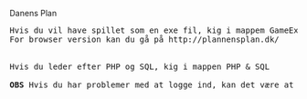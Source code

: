 Danens Plan

<pre>
Hvis du vil have spillet som en exe fil, kig i mappem GameExe
For browser version kan du gå på http://plannensplan.dk/

  
Hvis du leder efter PHP og SQL, kig i mappen PHP & SQL

<b>OBS</b> Hvis du har problemer med at logge ind, kan det være at du bruger https:// istedet for http:// ved brug af urlen
  
</pre>
